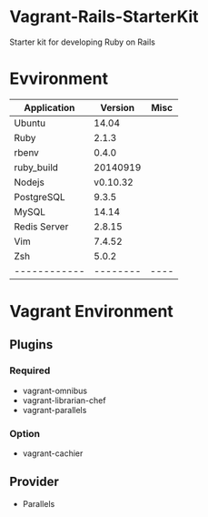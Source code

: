 Vagrant-Rails-StarterKit
========================

Starter kit for developing Ruby on Rails

# Evvironment

| Application  | Version  | Misc |
| ------------ | -------- | ---- |
| Ubuntu       | 14.04    |      |
| Ruby         | 2.1.3    |      |
| rbenv        | 0.4.0    |      |
| ruby_build   | 20140919 |      |
| Nodejs       | v0.10.32 |      |
| PostgreSQL   | 9.3.5    |      |
| MySQL        | 14.14    |      |
| Redis Server | 2.8.15   |      |
| Vim          | 7.4.52   |      |
| Zsh          | 5.0.2    |      |
| ------------ | -------- | ---- |

# Vagrant Environment

## Plugins

### Required
- vagrant-omnibus
- vagrant-librarian-chef
- vagrant-parallels

### Option
- vagrant-cachier

## Provider
 - Parallels
